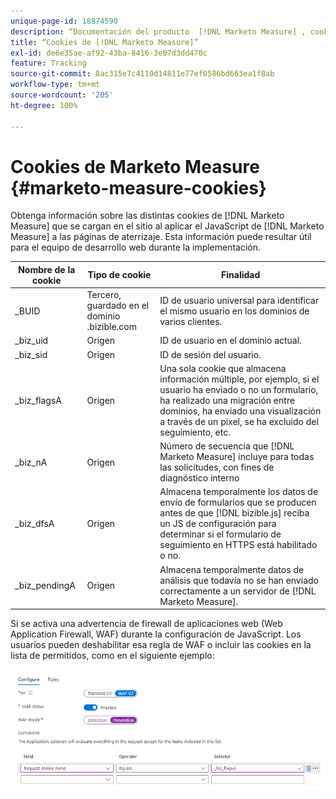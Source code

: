 ```yaml
---
unique-page-id: 18874590
description: “Documentación del producto  [!DNL Marketo Measure] , cookies de [!DNL Marketo Measure]”
title: “Cookies de [!DNL Marketo Measure]”
exl-id: de6e35ae-af92-43ba-8416-3e07d3dd470c
feature: Tracking
source-git-commit: 8ac315e7c4110d14811e77ef0586bd663ea1f8ab
workflow-type: tm+mt
source-wordcount: '205'
ht-degree: 100%

---
```


# Cookies de Marketo Measure {#marketo-measure-cookies}

Obtenga información sobre las distintas cookies de [!DNL Marketo Measure] que se cargan en el sitio al aplicar el JavaScript de [!DNL Marketo Measure] a las páginas de aterrizaje. Esta información puede resultar útil para el equipo de desarrollo web durante la implementación.

| **Nombre de la cookie** | **Tipo de cookie** | **Finalidad** |
|---|---|---|
| _BUID | Tercero, guardado en el dominio .bizible.com | ID de usuario universal para identificar el mismo usuario en los dominios de varios clientes. |
| _biz_uid | Origen | ID de usuario en el dominio actual. |
| _biz_sid | Origen | ID de sesión del usuario. |
| _biz_flagsA | Origen | Una sola cookie que almacena información múltiple, por ejemplo, si el usuario ha enviado o no un formulario, ha realizado una migración entre dominios, ha enviado una visualización a través de un píxel, se ha excluido del seguimiento, etc. |
| _biz_nA | Origen | Número de secuencia que [!DNL Marketo Measure] incluye para todas las solicitudes, con fines de diagnóstico interno |
| _biz_dfsA | Origen | Almacena temporalmente los datos de envío de formularios que se producen antes de que [!DNL bizible.js] reciba un JS de configuración para determinar si el formulario de seguimiento en HTTPS está habilitado o no. |
| _biz_pendingA | Origen | Almacena temporalmente datos de análisis que todavía no se han enviado correctamente a un servidor de [!DNL Marketo Measure]. |

Si se activa una advertencia de firewall de aplicaciones web (Web Application Firewall, WAF) durante la configuración de JavaScript. Los usuarios pueden deshabilitar esa regla de WAF o incluir las cookies en la lista de permitidos, como en el siguiente ejemplo:

![](assets/marketo-measure-cookies-1.png)
